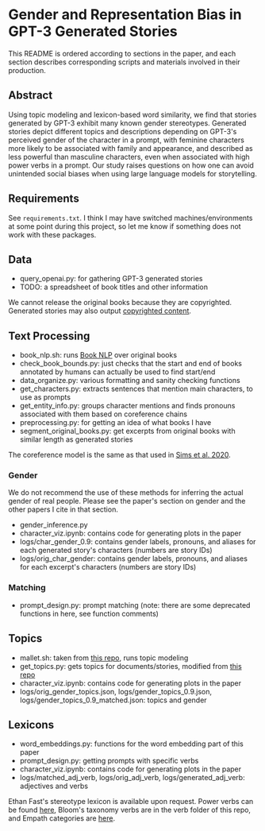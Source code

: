 # Gender and Representation Bias in GPT-3 Generated Stories

This README is ordered according to sections in the paper, and each section describes corresponding scripts and materials involved in their production. 

## Abstract
Using topic modeling and lexicon-based word similarity, we find that stories generated by GPT-3 exhibit many known gender stereotypes. Generated stories depict different topics and descriptions depending on GPT-3's perceived gender of the character in a prompt, with feminine characters more likely to be associated with family and appearance, and described as less powerful than masculine characters, even when associated with high power verbs in a prompt. Our study raises questions on how one can avoid unintended social biases when using large language models for storytelling.

## Requirements 

See `requirements.txt`. I think I may have switched machines/environments at some point during this project, so let me know if something does not work with these packages. 

## Data

- query\_openai.py: for gathering GPT-3 generated stories
- TODO: a spreadsheet of book titles and other information

We cannot release the original books because they are copyrighted. Generated stories may also output [copyrighted content](https://bair.berkeley.edu/blog/2020/12/20/lmmem/).

## Text Processing 

- book\_nlp.sh: runs [Book NLP](https://github.com/dbamman/book-nlp) over original books
- check\_book\_bounds.py: just checks that the start and end of books annotated by humans can actually be used to find start/end 
- data\_organize.py: various formatting and sanity checking functions
- get\_characters.py: extracts sentences that mention main characters, to use as prompts 
- get\_entity\_info.py: groups character mentions and finds pronouns associated with them based on coreference chains 
- preprocessing.py: for getting an idea of what books I have
- segment\_original\_books.py: get excerpts from original books with similar length as generated stories 

The coreference model is the same as that used in [Sims et al. 2020](https://github.com/mbwsims/literary-information-propagation/blob/master/run_pipeline.sh).

### Gender 

We do not recommend the use of these methods for inferring the actual gender of real people. Please see the paper's section on gender and the other papers I cite in that section. 

- gender\_inference.py
- character\_viz.ipynb: contains code for generating plots in the paper
- logs/char_gender_0.9: contains gender labels, pronouns, and aliases for each generated story's characters (numbers are story IDs)
- logs/orig_char_gender: contains gender labels, pronouns, and aliases for each excerpt's characters (numbers are story IDs)

### Matching

- prompt\_design.py: prompt matching (note: there are some deprecated functions in here, see function comments)

## Topics

- mallet.sh: taken from [this repo](https://github.com/ddemszky/textbook-analysis), runs topic modeling
- get\_topics.py: gets topics for documents/stories, modified from [this repo](https://github.com/ddemszky/textbook-analysis)
- character\_viz.ipynb: contains code for generating plots in the paper
- logs/orig_gender_topics.json, logs/gender_topics_0.9.json, logs/gender_topics_0.9_matched.json: topics and gender 

## Lexicons

- word\_embeddings.py: functions for the word embedding part of this paper 
- prompt\_design.py: getting prompts with specific verbs 
- character\_viz.ipynb: contains code for generating plots in the paper
- logs/matched_adj_verb, logs/orig_adj_verb, logs/generated_adj_verb: adjectives and verbs 

Ethan Fast's stereotype lexicon is available upon request. Power verbs can be found [here](https://homes.cs.washington.edu/~msap/movie-bias/), Bloom's taxonomy verbs are in the verb folder of this repo, and Empath categories are [here](https://github.com/Ejhfast/empath-client/blob/master/empath/data/categories.tsv). 
